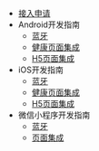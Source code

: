 - [接入申请](/develop-native/apply)
- Android开发指南
   - [蓝牙](/dev-android/bluetooth/summary)
   - [健康页面集成](/dev-android/ui/summary)
   - [H5页面集成](/develop-native/android/simpleui)
- iOS开发指南
   - [蓝牙](/dev-ios/bluetooth/summary)
   - [健康页面集成](/dev-ios/ui/summary)
   - [H5页面集成](/develop-native/ios/simpleui)
- 微信小程序开发指南
   - [蓝牙](/dev-miniprogram/bluetooth/plugin)
   - [页面集成](/develop-native/wx-mini/ui)

